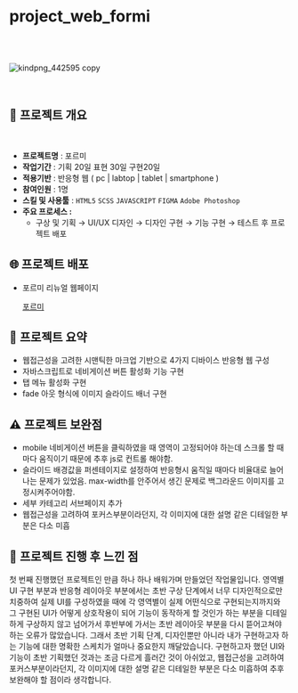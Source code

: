 
# project_web_formi
<br/>
<br/>

![kindpng_442595 copy](https://user-images.githubusercontent.com/89890240/160824514-c2fbac63-e897-4225-b774-79eba5eb8b64.png)
 
<br/>

## 📌 프로젝트 개요

<br/>


- **프로젝트명** : 포르미
- **작업기간** :  기획 20일  표현 30일 구현20일
- **적용기반** :  반응형 웹 ( pc  |  labtop  |  tablet  |  smartphone )
- **참여인원** : 1명
- **스킬 및 사용툴** : `HTML5` `SCSS` `JAVASCRIPT` `FIGMA`  `Adobe Photoshop`
- **주요 프로세스 :**
    - 구상 및 기획 → UI/UX 디자인 → 디자인 구현 → 기능 구현 → 테스트 후 프로젝트 배포

## 🌐 프로젝트 배포


- 포르미 리뉴얼 웹페이지
    
    [포르미](https://formi-mu.vercel.app/html/main_v1.html)
    


## 📝 프로젝트 요약

- 웹접근성을 고려한 시맨틱한 마크업 기반으로 4가지 디바이스 반응형 웹 구성
- 자바스크립트로 네비게이션 버튼 활성화 기능 구현
- 탭 메뉴 활성화 구현
- fade 아웃 형식에 이미지 슬라이드 배너 구현



## ⚠️ 프로젝트 보완점


- mobile 네비게이션 버튼을 클릭하였을 때  영역이 고정되어야 하는데 스크롤 할 때마다 움직이기 때문에 
 추후 js로 컨트롤 해야함.
- 슬라이드 배경값을 퍼센테이지로 설정하여 반응형시 움직일 때마다 비율대로 늘어나는 문제가 있었음.
 max-width를 안주어서 생긴 문제로 백그라운드 이미지를 고정시켜주어야함.
- 세부 카테고리 서브페이지 추가
- 웹접근성을 고려하여 포커스부분이라던지, 각 이미지에 대한 설명 같은 디테일한 부분은 다소 미흡

## 💬 프로젝트 진행 후 느낀 점



첫 번째 진행했던 프로젝트인 만큼 하나 하나 배워가며 만들었던 작업물입니다. 영역별 UI 구현 부분과 반응형 레이아웃 부분에서는 초반 구상 단계에서 너무 디자인적으로만 치중하여 실제 UI를 구성하였을 때에 각 영역별이 실제 어떤식으로 구현되는지까지와 그 구현된 UI가 어떻게 상호작용이 되어 기능이 동작하게 할 것인가 하는 부분을 디테일하게 구상하지 않고 넘어가서 후반부에 가서는 초반 레이아웃 부분을 다시 뜯어고쳐야 하는 오류가 많았습니다. 그래서 초반 기획 단계, 디자인뿐만 아니라 내가 구현하고자 하는 기능에 대한 명확한 스케치가 얼마나 중요한지 깨달았습니다. 구현하고자 했던 UI와 기능이 초반 기획했던 것과는 조금 다르게 흘러간 것이 아쉬었고, 웹접근성을 고려하여 포커스부분이라던지, 각 이미지에 대한 설명 같은 디테일한 부분은 다소 미흡하여 추후 보완해야 할 점이라 생각합니다.
